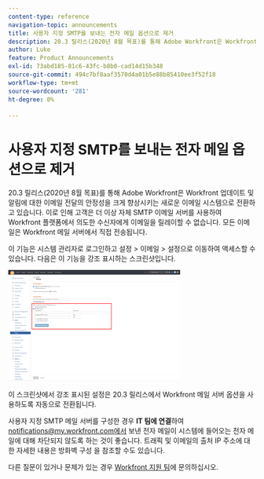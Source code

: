 ```yaml
---
content-type: reference
navigation-topic: announcements
title: 사용자 지정 SMTP를 보내는 전자 메일 옵션으로 제거
description: 20.3 릴리스(2020년 8월 목표)를 통해 Adobe Workfront은 Workfront 업데이트 및 알림에 대한 이메일 전달의 안정성을 크게 향상시키는 새로운 이메일 시스템으로 전환하고 있습니다. 이로 인해 고객은 더 이상 자체 SMTP 이메일 서버를 사용하여 Workfront 플랫폼에서 의도한 수신자에게 이메일을 릴레이할 수 없습니다. 모든 이메일은 Workfront 메일 서버에서 직접 전송됩니다.
author: Luke
feature: Product Announcements
exl-id: 73abd185-81c6-43fc-b8b0-cad14d15b348
source-git-commit: 494c7bf8aaf3570d4a01b5e88b85410ee3f52f18
workflow-type: tm+mt
source-wordcount: '281'
ht-degree: 0%

---
```


# 사용자 지정 SMTP를 보내는 전자 메일 옵션으로 제거

20.3 릴리스(2020년 8월 목표)를 통해 Adobe Workfront은 Workfront 업데이트 및 알림에 대한 이메일 전달의 안정성을 크게 향상시키는 새로운 이메일 시스템으로 전환하고 있습니다. 이로 인해 고객은 더 이상 자체 SMTP 이메일 서버를 사용하여 Workfront 플랫폼에서 의도한 수신자에게 이메일을 릴레이할 수 없습니다. 모든 이메일은 Workfront 메일 서버에서 직접 전송됩니다.

이 기능은 시스템 관리자로 로그인하고 설정 > 이메일 > 설정으로 이동하여 액세스할 수 있습니다. 다음은 이 기능을 강조 표시하는 스크린샷입니다.

![전자 메일 서버 설정](assets/email-server-settings-350x226.png)

이 스크린샷에서 강조 표시된 설정은 20.3 릴리스에서 Workfront 메일 서버 옵션을 사용하도록 자동으로 전환됩니다.

사용자 지정 SMTP 메일 서버를 구성한 경우 **IT 팀에 연결**&#x200B;하여 notifications@my.workfront.com에서 보낸 전자 메일이 시스템에 들어오는 전자 메일에 대해 차단되지 않도록 하는 것이 좋습니다. 트래픽 및 이메일의 출처 IP 주소에 대한 자세한 내용은 방화벽 구성 을 참조할 수도 있습니다.

다른 질문이 있거나 문제가 있는 경우 [Workfront 지원 팀](https://one.workfront.com/s/support?language=en_US)에 문의하십시오.
